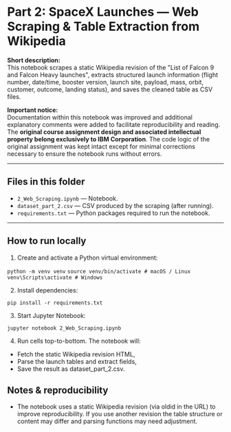 # Part 2: SpaceX Launches — Web Scraping & Table Extraction from Wikipedia

**Short description:**  
This notebook scrapes a static Wikipedia revision of the "List of Falcon 9 and Falcon Heavy launches", extracts structured launch information (flight number, date/time, booster version, launch site, payload, mass, orbit, customer, outcome, landing status), and saves the cleaned table as CSV files.

**Important notice:**  
Documentation within this notebook was improved and additional explanatory comments were added to facilitate reproducibility and reading. The **original course assignment design and associated intellectual property belong exclusively to IBM Corporation**. The code logic of the original assignment was kept intact except for minimal corrections necessary to ensure the notebook runs without errors.

---

## Files in this folder
- `2_Web_Scraping.ipynb` — Notebook.
- `dataset_part_2.csv` — CSV produced by the scraping (after running).
- `requirements.txt` — Python packages required to run the notebook.

---

## How to run locally

1. Create and activate a Python virtual environment:

`python -m venv venv`
`source venv/bin/activate # macOS / Linux`
`venv\Scripts\activate # Windows`

2. Install dependencies:

`pip install -r requirements.txt`

3. Start Jupyter Notebook:

`jupyter notebook 2_Web_Scraping.ipynb`

4. Run cells top-to-bottom. The notebook will:

* Fetch the static Wikipedia revision HTML,
* Parse the launch tables and extract fields,
* Save the result as dataset_part_2.csv.

## Notes & reproducibility

- The notebook uses a static Wikipedia revision (via oldid in the URL) to improve reproducibility. If you use another revision the table structure or content may differ and parsing functions may need adjustment.
